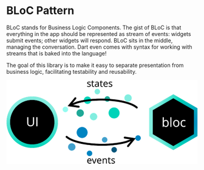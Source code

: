 # BLoC Pattern

BLoC stands for Business Logic Components. The gist of BLoC is that everything in the app should be represented as stream of events: widgets submit events; other widgets will respond. BLoC sits in the middle, managing the conversation. Dart even comes with syntax for working with streams that is baked into the language!

The goal of this library is to make it easy to separate presentation from business logic, facilitating testability and reusability.

![](screenshots/bloc_architecture.png)

